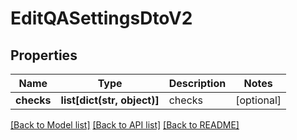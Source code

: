 # EditQASettingsDtoV2

## Properties
Name | Type | Description | Notes
------------ | ------------- | ------------- | -------------
**checks** | **list[dict(str, object)]** | checks | [optional] 

[[Back to Model list]](../README.md#documentation-for-models) [[Back to API list]](../README.md#documentation-for-api-endpoints) [[Back to README]](../README.md)


